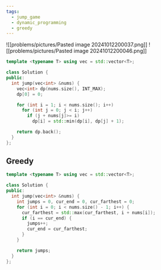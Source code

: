 ```yaml
---
tags:
  - jump_game
  - dynamic_programming
  - greedy
---
```

![[problems/pictures/Pasted image 20241012200037.png]]
![[problems/pictures/Pasted image 20241012200046.png]]



```c++
template <typename T> using vec = std::vector<T>;

class Solution {
public:
  int jump(vec<int> &nums) {
    vec<int> dp(nums.size(), INT_MAX);
    dp[0] = 0;

    for (int i = 1; i < nums.size(); i++)
      for (int j = 0; j < i; j++)
        if (j + nums[j]>= i)
          dp[i] = std::min(dp[i], dp[j] + 1);

    return dp.back();
  }
};
```

## Greedy

```c++
template <typename T> using vec = std::vector<T>;

class Solution {
public:
  int jump(vec<int> &nums) {
    int jumps = 0, cur_end = 0, cur_farthest = 0;
    for (int i = 0; i < nums.size() - 1; i++) {
      cur_farthest = std::max(cur_farthest, i + nums[i]);
      if (i == cur_end) {
        jumps++;
        cur_end = cur_farthest;
      }
    }

    return jumps;
  }
};
```